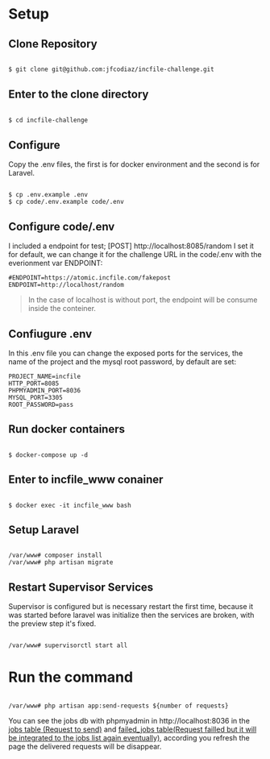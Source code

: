 # Setup
## Clone Repository
``` bash

$ git clone git@github.com:jfcodiaz/incfile-challenge.git

```


## Enter to the clone directory
``` bash

$ cd incfile-challenge

```
## Configure
Copy the .env files, the first is for docker environment and the second is for Laravel.
``` console

$ cp .env.example .env
$ cp code/.env.example code/.env

```
## Configure code/.env
I included a endpoint for test; [POST] http://localhost:8085/random I set it for default, we can change it for the challenge URL in the code/.env with the everionment var ENDPOINT:
```
#ENDPOINT=https://atomic.incfile.com/fakepost
ENDPOINT=http://localhost/random
```
> In the case of localhost is without port, the endpoint will be consume inside the conteiner.

## Confiugure .env
In this .env file you can change the exposed ports for the services, the name of the project and the mysql root password, by default are set:
```
PROJECT_NAME=incfile
HTTP_PORT=8085
PHPMYADMIN_PORT=8036
MYSQL_PORT=3305
ROOT_PASSWORD=pass
```

## Run docker containers
``` console

$ docker-compose up -d 

```
## Enter to incfile_www conainer
```console

$ docker exec -it incfile_www bash

```
## Setup Laravel
``` console

/var/www# composer install
/var/www# php artisan migrate

```

## Restart Supervisor Services
Supervisor is configured but is necessary restart the first time, because it was started before laravel was initialize then the services are broken, with the preview step it's fixed.
``` console

/var/www# supervisorctl start all

```
# Run the command
```console

/var/www# php artisan app:send-requests ${number of requests}

```

You can see the jobs db with phpmyadmin in http://localhost:8036 in the [jobs table (Request to send)](http://localhost:8036/index.php?route=/sql&server=1&db=laravel&table=jobs&pos=0) and [failed_jobs table(Request failled but it will be integrated to the jobs list again eventually)](http://localhost:8036/index.php?route=/sql&server=1&db=laravel&table=failed_jobs&pos=0), according you refresh the page the delivered requests will be disappear.

